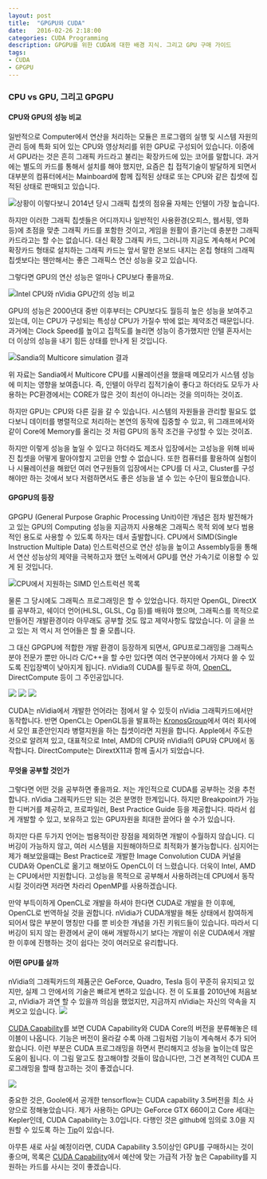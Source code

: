 ```yaml
---
layout: post
title:  "GPGPU와 CUDA"
date:   2016-02-26 2:18:00
categories: CUDA Programming
description: GPGPU를 위한 CUDA에 대한 배경 지식. 그리고 GPU 구매 가이드
tags:
- CUDA
- GPGPU
---
```


### CPU vs GPU, 그리고 GPGPU
#### CPU와 GPU의 성능 비교
일반적으로 Computer에서 연산을 처리하는 모듈은 프로그램의 실행 및 시스템 자원의 관리 등에 특화 되어 있는 CPU와 영상처리를 위한 GPU로 구성되어 있습니다. 이중에서 GPU라는 것은 흔히 그래픽 카드라고 불리는 확장카드에 있는 코어를 말합니다. 과거에는 별도의 카드를 통해서 설치를 해야 했지만, 요즘은 칩 접적기술이 발달하게 되면서 대부분의 컴퓨터에서는 Mainboard에 함께 집적된 상태로 또는 CPU와 같은 칩셋에 집적된 상태로 판매되고 있습니다.

![상황이 이렇다보니 2014년 당시 그래픽 칩셋의 점유율 자체는 인텔이 가장 높습니다.]({{site.info.baseurl}}/images//insidelogo.jpg)

하지만 이러한 그래픽 칩셋들은 어디까지나 일반적인 사용환경(오피스, 웹서핑, 영화 등)에 초점을 맞춘 그래픽 카드를 포함한 것이고, 게임을 원활이 즐기는데 충분한 그래픽카드라고는 할 수는 없습니다. 대신 확장 그래픽 카드, 그러니까 지금도 계속해서 PC에 확장카드 형태로 설치하는 그래픽 카드는 앞서 말한 온보드 내지는 온칩 형태의 그래픽 칩셋보다는 웬만해서는 좋은 그래픽스 연산 성능을 갖고 있습니다.

그렇다면 GPU의 연산 성능은 얼마나 CPU보다 좋을까요.

![Intel CPU와 nVidia GPU간의 성능 비교]({{site.info.baseurl}}/images//CPUvsGPU.png)

GPU의 성능은 2000년대 중반 이후부터는 CPU보다도 월등히 높은 성능을 보여주고 있는데, 이는 CPU가 구성되는 특성상 CPU가 가질수 밖에 없는 제약조건 때문입니다. 과거에는 Clock Speed를 높이고 집적도를 늘리면 성능이 증가했지만 인텔 혼자서는 더 이상의 성능을 내기 힘든 상태를 만나게 된 것입니다.

![Sandia의  Multicore simulation 결과]({{site.info.baseurl}}/images//many_core_bw_sandia.jpg)

위 자료는 Sandia에서 Multicore CPU를 시뮬레이션을 했을때 메모리가 시스템 성능에 미치는 영향을 보여줍니다. 즉, 인텔이 아무리 집적기술이 좋다고 하더라도 모두가 사용하는 PC환경에서는 CORE가 많은 것이 최선이 아니라는 것을 의미하는 것이죠.

하지만 GPU는 CPU와 다른 길을 갈 수 있습니다. 시스템의 자원들을 관리할 필요도 없다보니 데이터를 병렬적으로 처리하는 본연의 동작에 집중할 수 있고, 위 그래프에서와 같이 Core에 Memory를 올리는 것 처럼 GPU의 동작 조건을 구성할 수 있는 것이죠.

하지만 이렇게 성능을 높일 수 있다고 하더라도 제조사 입장에서는 고성능을 위해 비싸진 칩셋을 어떻게 팔아야할지 고민을 안할 수 없습니다. 또한 컴퓨터를 활용하여 실험이나 시뮬레이션을 해왔던 여러 연구원들의 입장에서는 CPU를 더 사고, Cluster를 구성해야만 하는 것에서 보다 저렴하면서도 좋은 성능을 낼 수 있는 수단이 필요했습니다.

#### GPGPU의 등장
GPGPU (General Purpose Graphic Processing Unit)이란 개념은 점차 발전해가고 있는 GPU의 Computing 성능을 지금까지 사용해온 그래픽스 목적 외에 보다 범용적인 용도로 사용할 수 있도록 하자는 데서 출발합니다. CPU에서 SIMD(Single Instruction Multiple Data) 인스트럭션으로 연산 성능을 높이고 Assembly등을 통해서 연산 성능상의 제약을 극복하고자 했던 노력에서 GPU를 연산 가속기로 이용할 수 있게 된 것입니다.

![CPU에서 지원하는 SIMD 인스트럭션 목록]({{site.info.baseurl}}/images//220px-X86_extensions_2013.svg.png)

물론 그 당시에도 그래픽스 프로그래밍은 할 수 있었습니다. 하지만 OpenGL, DirectX를 공부하고, 쉐이더 언어(HLSL, GLSL, Cg 등)를 배워야 했으며, 그래픽스를 목적으로 만들어진 개발환경이라 아무래도 공부할 것도 많고 제약사항도 많았습니다. 이 글을 쓰고 있는 저 역시 저 언어들은 할 줄 모릅니다.

그 대신 GPGPU에 적합한 개발 환경이 등장하게 되면서, GPU프로그래밍을 그래픽스 분야 전문가 뿐만 아니라 C/C++을 할 수만 있다면 여러 연구분야에서 가져다 쓸 수 있도록 진입장벽이 낮아지게 됩니다. nVidia의 CUDA를 필두로 하여, [OpenCL](https://www.khronos.org/opencl/), DirectCompute 등이 그 주인공입니다.

![]({{site.info.baseurl}}/images//NV_DesignedFor_CUDA_3D_sm.png)
![]({{site.info.baseurl}}/images//OpenCL_Logo.png)
![]({{site.info.baseurl}}/images//directx-11-logo.png)

CUDA는 nVidia에서 개발한 언어라는 점에서 알 수 있듯이 nVidia 그래픽카드에서만 동작합니다. 반면 OpenCL는 OpenGL등을 발표하는 [KronosGroup](https://www.khronos.org)에서 여러 회사에서 모인 표준안인지라 병렬지원을 하는 칩셋이라면 지원을 합니다. Apple에서 주도한 것으로 알려져 있고, 대표적으로 Intel, AMD의 CPU와 nVidia의 GPU와 CPU에서 동작합니다. DirectCompute는 DirextX11과 함께 출시가 되었습니다.

#### 무엇을 공부할 것인가
그렇다면 어떤 것을 공부하면 좋을까요.
저는 개인적으로 CUDA를 공부하는 것을 추천합니다. nVidia 그래픽카드만 되는 것은 분명한 한계입니다. 하지만 Breakpoint가 가능한 디버거를 제공하고, 프로파일러, Best Practice Guide 등을 제공합니다. 따라서 쉽게 개발할 수 있고, 보유하고 있는 GPU자원을 최대한 끌어다 쓸 수가 있습니다.

하지만 다른 두가지 언어는 범용적이란 장점을 제외하면 개발이 수월하지 않습니다. 디버깅이 가능하지 않고, 여러 시스템을 지원해야하므로 최적화가 불가능합니다. 심지어는 제가 해보았을떄는 Best Practice로 개발한 Image Convolution CUDA 커널을 CUDA와 OpenCL로 옮기고 해보아도 OpenCL이 더 느렸습니다. 더욱이 Intel, AMD는 CPU에서만 지원합니다. 고성능을 목적으로 공부해서 사용하려는데 CPU에서 동작시킬 것이라면 저라면 차라리 OpenMP를 사용하겠습니다.

만약 부득이하게 OpenCL로 개발을 하셔야 한다면 CUDA로 개발을 한 이후에, OpenCL로 번역하실 것을 권합니다. nVidia가 CUDA개발을 해둔 상태에서 참여하게 되어서 많은 부분이 명칭만 다를 뿐 비슷한 개념을 가진 키워드들이 있습니다. 따라서 디버깅이 되지 않는 환경에서 굳이 애써 개발하시기 보다는 개발이 쉬운 CUDA에서 개발 한 이후에 진행하는 것이 쉽다는 것이 여러모로 유리합니다.

#### 어떤 GPU를 살까
nVidia의 그래픽카드의 제품군은 GeForce, Quadro, Tesla 등이 꾸준히 유지되고 있지만, 실제 그 안에서의 기술은 빠르게 변하고 있습니다. 전 이 도표를 2010년에 처음보고, nVidia가 과연 할 수 있을까 의심을 했었지만, 지금까지 nVidia는 자신의 약속을 지켜오고 있습니다.
![]({{site.info.baseurl}}/images//NVIDIA-2016-Roadmap-Pascal-GPU.jpg)

[CUDA Capability](https://en.wikipedia.org/wiki/CUDA#Supported_GPUs)를 보면 CUDA Capability와 CUDA Core의 버전을 분류해놓은 테이블이 나옵니다. 기능은 버전이 올라갈 수록 아래 그림처럼 기능이 계속해서 추가 되어 왔습니다. 이런 부분은 CUDA 프로그래밍을 하면서 편리해지고 성능을 높이는데 많은 도움이 됩니다. 이 그림 말고도 참고해야할 것들이 많습니다만, 그건 본격적인 CUDA 프로그래밍을 할때 참고하는 것이 좋겠습니다.

![]({{site.info.baseurl}}/images//tech_specs.jpg)

중요한 것은, Goole에서 공개한 tensorflow는 CUDA capability 3.5버전을 최소 사양으로 정해놓았습니다. 제가 사용하는 GPU는 GeForce GTX 660이고 Core 세대는 Kepler인데, CUDA Capability는 3.0입니다. 다행인 것은 github에 임의로 3.0을 지원할 수 있도록 하는 [Tip](https://github.com/tensorflow/tensorflow/issues/25)이 있습니다.

아무튼 새로 사실 예정이라면, CUDA Capability 3.5이상인 GPU를 구매하시는 것이 좋으며, 목록은 [CUDA Capability](https://en.wikipedia.org/wiki/CUDA#Supported_GPUs)에서 예산에 맞는 가급적 가장 높은 Capability를 지원하는 카드를 사시는 것이 좋겠습니다.
